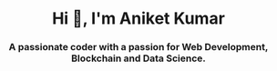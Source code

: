<h1 align="center">Hi 👋, I'm Aniket Kumar</h1>
<h3 align="center">A passionate coder with a passion for Web Development, Blockchain and Data Science.</h3>
